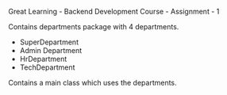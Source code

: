 Great Learning - Backend Development Course - Assignment - 1

Contains departments package with 4 departments.
- SuperDepartment
- Admin Department
- HrDepartment
- TechDepartment

Contains a main class which uses the departments.
